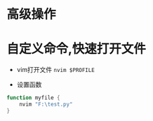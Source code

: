 # 高级操作

# 自定义命令,快速打开文件

- vim打开文件
`nvim $PROFILE`

- 设置函数
```powershell
function myfile {
    nvim "F:\test.py"
}
```
